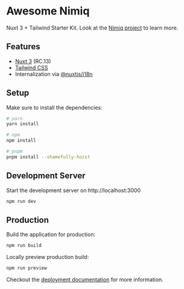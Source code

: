 # Awesome Nimiq

Nuxt 3 + Tailwind Starter Kit.
Look at the [Nimiq project](https://github.com/nimiq) to learn more.

## Features

- [Nuxt 3](https://v3.nuxtjs.org/) (RC.13)
- [Tailwind CSS](https://tailwindcss.com/)
- Internalization via [@nuxtjs/i18n](https://v8.i18n.nuxtjs.org/)

## Setup

Make sure to install the dependencies:

```bash
# yarn
yarn install

# npm
npm install

# pnpm
pnpm install --shamefully-hoist
```

## Development Server

Start the development server on http://localhost:3000

```bash
npm run dev
```

## Production

Build the application for production:

```bash
npm run build
```

Locally preview production build:

```bash
npm run preview
```

Checkout the [deployment documentation](https://v3.nuxtjs.org/guide/deploy/presets) for more information.
